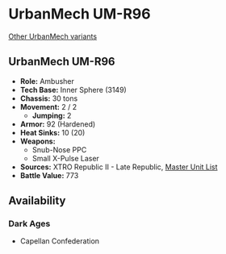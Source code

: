 # UrbanMech UM-R96

[Other UrbanMech variants](../urbanmech.md)

## UrbanMech UM-R96
- **Role:** Ambusher
- **Tech Base:** Inner Sphere (3149)
- **Chassis:** 30 tons
- **Movement:** 2 / 2
  - **Jumping:** 2
- **Armor:** 92 (Hardened)
- **Heat Sinks:** 10 (20)
- **Weapons:**
  - Snub-Nose PPC
  - Small X-Pulse Laser
- **Sources:** XTRO Republic II - Late Republic, [Master Unit List](http://masterunitlist.info/Unit/Details/7453/urbanmech-um-r96)
- **Battle Value:** 773

## Availability

### Dark Ages
- Capellan Confederation

